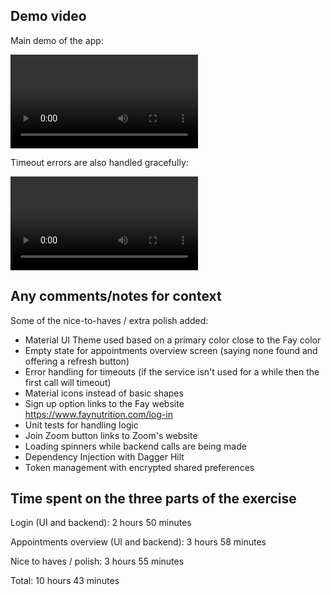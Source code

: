 ## Demo video

Main demo of the app:

<video src="assets/Demo.mp4" controls="controls" style="max-width: 100%;"></video>

Timeout errors are also handled gracefully:

<video src="assets/SocketTimeoutExceptionHandling.mp4" controls="controls" style="max-width: 100%;"></video>

## Any comments/notes for context

Some of the nice-to-haves / extra polish added:

- Material UI Theme used based on a primary color close to the Fay color
- Empty state for appointments overview screen (saying none found and offering a refresh button)
- Error handling for timeouts (if the service isn't used for a while then the first call will timeout)
- Material icons instead of basic shapes
- Sign up option links to the Fay website https://www.faynutrition.com/log-in
- Unit tests for handling logic
- Join Zoom button links to Zoom's website
- Loading spinners while backend calls are being made
- Dependency Injection with Dagger Hilt
- Token management with encrypted shared preferences

## Time spent on the three parts of the exercise
Login (UI and backend): 2 hours 50 minutes

Appointments overview (UI and backend): 3 hours 58 minutes

Nice to haves / polish: 3 hours 55 minutes

Total: 10 hours 43 minutes
